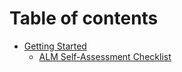 # Table of contents

* [Getting Started](README.md)
  * [ALM Self-Assessment Checklist](getting-started/alm-self-assessment-checklist.md)

